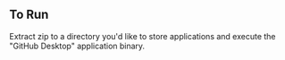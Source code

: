 ## To Run
Extract zip to a directory you'd like to store applications and execute the "GitHub Desktop" application binary. 
